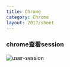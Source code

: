 ```yaml
---
title: Chrome
category: Chrome
layout: 2017/sheet
---
```


### chrome查看session

![user-session](https://res.cloudinary.com/dmtixvmgt/image/upload/v1555750554/user-session_jtqsao.png)

